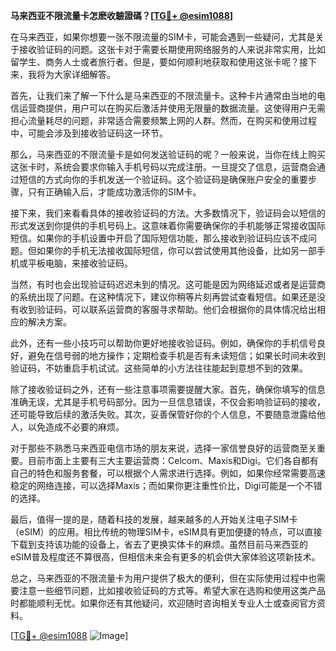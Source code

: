 **马来西亚不限流量卡怎麽收驗證碼？[[TG💪+ @esim1088](https://t.me/s/esim1088)]**

在马来西亚，如果你想要一张不限流量的SIM卡，可能会遇到一些疑问，尤其是关于接收验证码的问题。这张卡对于需要长期使用网络服务的人来说非常实用，比如留学生、商务人士或者旅行者。但是，要如何顺利地获取和使用这张卡呢？接下来，我将为大家详细解答。

首先，让我们来了解一下什么是马来西亚的不限流量卡。这种卡片通常由当地的电信运营商提供，用户可以在购买后激活并使用无限量的数据流量。这使得用户无需担心流量耗尽的问题，非常适合需要频繁上网的人群。然而，在购买和使用过程中，可能会涉及到接收验证码这一环节。

那么，马来西亚的不限流量卡是如何发送验证码的呢？一般来说，当你在线上购买这张卡时，系统会要求你输入手机号码以完成注册。一旦提交了信息，运营商会通过短信的方式向你的手机发送一个验证码。这个验证码是确保账户安全的重要步骤，只有正确输入后，才能成功激活你的SIM卡。

接下来，我们来看看具体的接收验证码的方法。大多数情况下，验证码会以短信的形式发送到你提供的手机号码上。这意味着你需要确保你的手机能够正常接收国际短信。如果你的手机设置中开启了国际短信功能，那么接收到验证码应该不成问题。但如果你的手机无法接收国际短信，你可以尝试使用其他设备，比如另一部手机或平板电脑，来接收验证码。

当然，有时也会出现验证码迟迟未到的情况。这可能是因为网络延迟或者是运营商的系统出现了问题。在这种情况下，建议你稍等片刻再尝试查看短信。如果还是没有收到验证码，可以联系运营商的客服寻求帮助。他们会根据你的具体情况给出相应的解决方案。

此外，还有一些小技巧可以帮助你更好地接收验证码。例如，确保你的手机信号良好，避免在信号弱的地方操作；定期检查手机是否有未读短信；如果长时间未收到验证码，不妨重启手机试试。这些简单的小方法往往能起到意想不到的效果。

除了接收验证码之外，还有一些注意事项需要提醒大家。首先，确保你填写的信息准确无误，尤其是手机号码部分。因为一旦信息错误，不仅会影响验证码的接收，还可能导致后续的激活失败。其次，妥善保管好你的个人信息，不要随意泄露给他人，以免造成不必要的麻烦。

对于那些不熟悉马来西亚电信市场的朋友来说，选择一家信誉良好的运营商至关重要。目前市面上主要有三大主要运营商：Celcom、Maxis和Digi。它们各自都有自己的特色和服务套餐，可以根据个人需求进行选择。例如，如果你经常需要高速稳定的网络连接，可以选择Maxis；而如果你更注重性价比，Digi可能是一个不错的选择。

最后，值得一提的是，随着科技的发展，越来越多的人开始关注电子SIM卡（eSIM）的应用。相比传统的物理SIM卡，eSIM具有更加便捷的特点，可以直接下载到支持该功能的设备上，省去了更换实体卡的麻烦。虽然目前马来西亚的eSIM普及程度还不算很高，但相信未来会有更多的机会供大家体验这项新技术。

总之，马来西亚的不限流量卡为用户提供了极大的便利，但在实际使用过程中也需要注意一些细节问题，比如接收验证码的方式等。希望大家在选购和使用这类产品时都能顺利无忧。如果你还有其他疑问，欢迎随时咨询相关专业人士或查阅官方资料。

[[TG💪+ @esim1088](https://t.me/s/esim1088) ![Image](https://i.postimg.cc/4NQfJmqS/Snipaste-2025-05-13-00-14-12.png)]